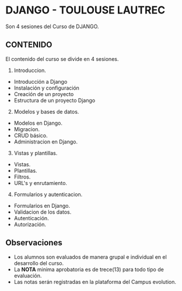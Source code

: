 # DJANGO - TOULOUSE LAUTREC
Son 4 sesiones del Curso de DJANGO.

## CONTENIDO
El contenido del curso se divide en 4 sesiones.
1. Introduccion.
* Introducción a Django
* Instalación y configuración
* Creación de un proyecto
* Estructura de un proyecto Django

2. Modelos y bases de datos.
* Modelos en Django.
* Migracion.
* CRUD básico.
* Administracion en Django.

3. Vistas y plantillas.
* Vistas.
* Plantillas.
* Filtros.
* URL's y enrutamiento.

4. Formularios y autenticacion.
* Formularios en Django.
* Validacion de los datos.
* Autenticación.
* Autorización.


## Observaciones
* Los alumnos son evaluados de manera grupal e individual en el desarrollo del curso.
* La **NOTA** minima aprobatoria es de trece(13) para todo tipo de evaluación.
* Las notas serán registradas en la plataforma del Campus evolution.